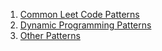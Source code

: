 1. [Common Leet Code Patterns](https://leetcode.com/discuss/interview-question/448285/List-of-questions-sorted-by-common-patterns)
2. [Dynamic Programming Patterns](https://leetcode.com/discuss/general-discussion/458695/dynamic-programming-patterns)
3. [Other Patterns](https://medium.com/leetcode-patterns)
